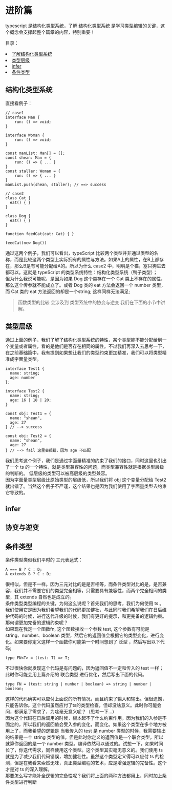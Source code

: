 # 进阶篇

typescript 是结构化类型系统，了解 结构化类型系统 是学习类型编辑的关键，这个概念会支撑起整个篇章的内容，特别重要！

目录：
<li><a href="#structure">了解结构化类型系统</a></li>
<li><a href="#typeLevel">类型层级</a></li>
<li><a href="#infer">infer</a></li>
<li><a href="#conditionType">条件类型</a></li>

<h2 id="structure">结构化类型系统</h2>
直接看例子：

```
// case1
interface Man {
    run: () => void;
}

interface Woman {
    run: () => void;
}

const manList: Man[] = [];
const shean: Man = {
    run: () => { ... }
}
const staller: Woman = {
    run: () => { ... }
}
manList.push(shean, staller); // ==> success

// case2
class Cat {
  eat() { }
}

class Dog {
  eat() { }
}

function feedCat(cat: Cat) { }

feedCat(new Dog())
```
通过这两个例子，我们可以看出，typeScript 比较两个类型并非通过类型的名称，而是比较这两个类型上实际拥有的属性与方法。如果A上的属性，在B上都存在，那么B是有可能分配给A的。所以为什么 case2 中，明明是个猫，塞只狗进去都可以。这就是 typeScript 的类型系统特性：结构化类型系统（鸭子类型）；<br/>
但为什么我说可能呢，是因为如果 Dog 这个类存在一个 Cat 类上不存在的属性，那么这个传参就不能成立了。或者 Dog 类的 eat 方法会返回一个 number 类型， 而 Cat 类的 eat 方法返回的却是一个string; 这样同样无法满足;
> 函数类型的比较 会涉及到 类型系统中的协变与逆变 我们在下面的小节中讲解。

<h2 id="typeLevel">类型层级</h2>

通过上面的例子，我们了解了结构化类型系统的特性，某个类型能不能分配给到一个变量或者属性，看的是他们是否存在相同的属性。不过我们再深入去思考一下，在之前基础篇中，我有提到如果想让我们的类型约束更加精准，我们可以将类型精准成字面量类型。
```
interface Test1 {
  name: string;
  age: number
};

interface Test2 {
  name: string;
  age: 16 | 18 | 20;
}

const obj: Test1 = {
  name: "shean",
  age: 27
} // --> success 

const obj: Test2 = {
  name: "shean",
  age: 27
} // --> fail 这里会报错，因为 age 不匹配
```
我们思考这个例子，我们是通过字面量精准的约束了我们的接口，同时这里也引出了一个 ts 的一个特性，就是类型兼容性的问题，而类型兼容性就是根据类型层级的判断的。
低层级的类型可以被高层级的类型兼容。<br/>
因为字面量类型层级比原始类型的层级低，所以我们将 obj 这个变量分配给 Test2 就出错了。当然这个例子不严谨，这个结果也是因为我们使用了字面量类型去约束它导致的。

<h2 id="infer">infer</h2>
<h2 id="func">协变与逆变</h2>
<h2 id="conditionType">条件类型</h2>

条件类型类似我们平时的 三元表达式：
```
A === B ? C : D;
A extends B ? C : D;
```
很相似，但是不一样。因为三元对比的是是否相等，而条件类型对比的是，是否兼容，我们并不需要它们的类型完全相等，只需要具有兼容性，而两个完全相同的类型，其 extends 自然也是成立的。<br/>
条件类型类型编程的关键，为何这么说呢？首先我们的思考，我们为何使用 ts 。我们使用它是因为我们希望我们的代码更加健壮，与此同时我们希望我们在日后维护代码的时候，进行迭代升级的时候，我们有更好的提示，和更完备的逻辑约束。那何谓更加完备的逻辑约束呢？<br/>
如果现在我定一个函数fn, 这个函数接收一个参数 test, 这个参数有可能是 string、number、boolean 类型，然后它的返回值会根据它的类型变化，进行变化。如果要你定义这样一个函数你可能第一个时间想到了 泛型 ，然后写出以下代码;
```
type FN<T> = (test: T) => T;
```
不过很快你就发现这个代码是有问题的，因为返回值不一定和传入的 test 一样；此时你可能会用上篇介绍的 联合类型 进行优化，然后写出下面的代码。
```
type FN = (test: string | number | boolean) => string | number | boolean;
```
这样的代码确实可以应付上面说的所有情况，而且约束了输入和输出。但很遗憾，只能告诉你。这个代码虽然应付了ts的类型检查，但却没啥意义。此时你可能会问，都满足了需求了，为啥毫无意义呢？（思考一下...）<br/>
因为这个代码在日后调用的时候，根本起不了什么约束作用，因为我们的入参是不固定的，所以我们的返回值会受入参的变化，而变化。如果这个类型在多个地方被用上了，而我希望的逻辑是 当我传入的 test 是 number 类型的时候，我需要输出的结果是一个 string 类型的值。但是此时你定义的返回值是一个联合类型，所以就算你返回的是一个 number 类型。编译依然可以通过的。试想一下，如果时间长了，你迭代需求，同样使用这个类型。这个类型其实毫无意义的。我们使用 ts 就是为了减少我们代码错误，增加健壮性。虽然这个类型定义得可以应付 ts 的检测，但是在我看来索然无味，真正类型编程的艺术，应是增强逻辑的完备性。这个才是对 ts 的深入理解。<br>
那要怎么写才能补全逻辑的完备性呢？我们将上面的两种方法都用上，同时加上条件类型进行判断
```

```


